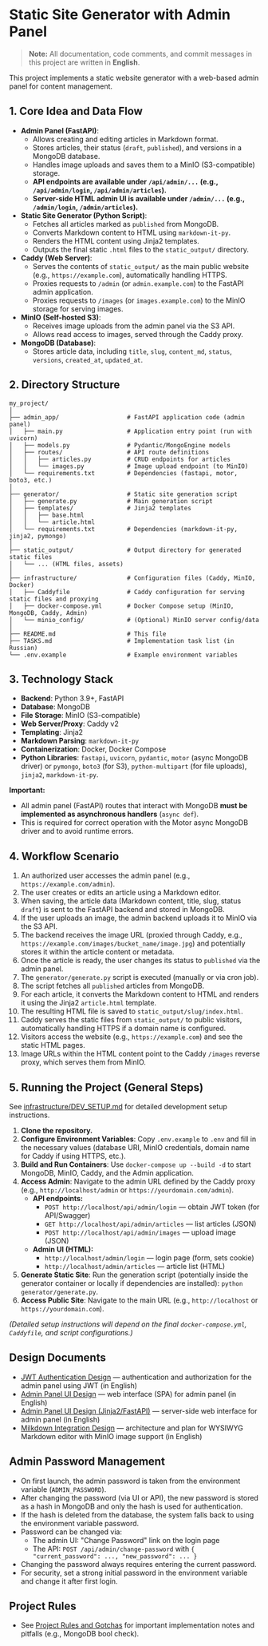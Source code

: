 # Static Site Generator with Admin Panel

> **Note:** All documentation, code comments, and commit messages in this project are written in **English**.

This project implements a static website generator with a web-based admin panel for content management.

## 1. Core Idea and Data Flow

*   **Admin Panel (FastAPI)**:
    *   Allows creating and editing articles in Markdown format.
    *   Stores articles, their status (`draft`, `published`), and versions in a MongoDB database.
    *   Handles image uploads and saves them to a MinIO (S3-compatible) storage.
    *   **API endpoints are available under `/api/admin/...` (e.g., `/api/admin/login`, `/api/admin/articles`).**
    *   **Server-side HTML admin UI is available under `/admin/...` (e.g., `/admin/login`, `/admin/articles`).**
*   **Static Site Generator (Python Script)**:
    *   Fetches all articles marked as `published` from MongoDB.
    *   Converts Markdown content to HTML using `markdown-it-py`.
    *   Renders the HTML content using Jinja2 templates.
    *   Outputs the final static `.html` files to the `static_output/` directory.
*   **Caddy (Web Server)**:
    *   Serves the contents of `static_output/` as the main public website (e.g., `https://example.com`), automatically handling HTTPS.
    *   Proxies requests to `/admin` (or `admin.example.com`) to the FastAPI admin application.
    *   Proxies requests to `/images` (or `images.example.com`) to the MinIO storage for serving images.
*   **MinIO (Self-hosted S3)**:
    *   Receives image uploads from the admin panel via the S3 API.
    *   Allows read access to images, served through the Caddy proxy.
*   **MongoDB (Database)**:
    *   Stores article data, including `title`, `slug`, `content_md`, `status`, `versions`, `created_at`, `updated_at`.

## 2. Directory Structure

```
my_project/
│
├── admin_app/                   # FastAPI application code (admin panel)
│   ├── main.py                  # Application entry point (run with uvicorn)
│   ├── models.py                # Pydantic/MongoEngine models
│   ├── routes/                  # API route definitions
│   │   ├── articles.py          # CRUD endpoints for articles
│   │   └── images.py            # Image upload endpoint (to MinIO)
│   └── requirements.txt         # Dependencies (fastapi, motor, boto3, etc.)
│
├── generator/                   # Static site generation script
│   ├── generate.py              # Main generation script
│   ├── templates/               # Jinja2 templates
│   │   ├── base.html
│   │   └── article.html
│   └── requirements.txt         # Dependencies (markdown-it-py, jinja2, pymongo)
│
├── static_output/               # Output directory for generated static files
│   └── ... (HTML files, assets)
│
├── infrastructure/              # Configuration files (Caddy, MinIO, Docker)
│   ├── Caddyfile                # Caddy configuration for serving static files and proxying
│   ├── docker-compose.yml       # Docker Compose setup (MinIO, MongoDB, Caddy, Admin)
│   └── minio_config/            # (Optional) MinIO server config/data
│
├── README.md                    # This file
├── TASKS.md                     # Implementation task list (in Russian)
└── .env.example                 # Example environment variables
```

## 3. Technology Stack

*   **Backend**: Python 3.9+, FastAPI
*   **Database**: MongoDB
*   **File Storage**: MinIO (S3-compatible)
*   **Web Server/Proxy**: Caddy v2
*   **Templating**: Jinja2
*   **Markdown Parsing**: `markdown-it-py`
*   **Containerization**: Docker, Docker Compose
*   **Python Libraries**: `fastapi`, `uvicorn`, `pydantic`, `motor` (async MongoDB driver) or `pymongo`, `boto3` (for S3), `python-multipart` (for file uploads), `jinja2`, `markdown-it-py`.

**Important:**
- All admin panel (FastAPI) routes that interact with MongoDB **must be implemented as asynchronous handlers** (`async def`).
- This is required for correct operation with the Motor async MongoDB driver and to avoid runtime errors.

## 4. Workflow Scenario

1.  An authorized user accesses the admin panel (e.g., `https://example.com/admin`).
2.  The user creates or edits an article using a Markdown editor.
3.  When saving, the article data (Markdown content, title, slug, status `draft`) is sent to the FastAPI backend and stored in MongoDB.
4.  If the user uploads an image, the admin backend uploads it to MinIO via the S3 API.
5.  The backend receives the image URL (proxied through Caddy, e.g., `https://example.com/images/bucket_name/image.jpg`) and potentially stores it within the article content or metadata.
6.  Once the article is ready, the user changes its status to `published` via the admin panel.
7.  The `generator/generate.py` script is executed (manually or via cron job).
8.  The script fetches all `published` articles from MongoDB.
9.  For each article, it converts the Markdown content to HTML and renders it using the Jinja2 `article.html` template.
10. The resulting HTML file is saved to `static_output/slug/index.html`.
11. Caddy serves the static files from `static_output/` to public visitors, automatically handling HTTPS if a domain name is configured.
12. Visitors access the website (e.g., `https://example.com`) and see the static HTML pages.
13. Image URLs within the HTML content point to the Caddy `/images` reverse proxy, which serves them from MinIO.

## 5. Running the Project (General Steps)

See [infrastructure/DEV_SETUP.md](infrastructure/DEV_SETUP.md) for detailed development setup instructions.

1.  **Clone the repository.**
2.  **Configure Environment Variables**: Copy `.env.example` to `.env` and fill in the necessary values (database URI, MinIO credentials, domain name for Caddy if using HTTPS, etc.).
3.  **Build and Run Containers**: Use `docker-compose up --build -d` to start MongoDB, MinIO, Caddy, and the Admin application.
4.  **Access Admin**: Navigate to the admin URL defined by the Caddy proxy (e.g., `http://localhost/admin` or `https://yourdomain.com/admin`).
    - **API endpoints:**
        - `POST http://localhost/api/admin/login` — obtain JWT token (for API/Swagger)
        - `GET http://localhost/api/admin/articles` — list articles (JSON)
        - `POST http://localhost/api/admin/images` — upload image (JSON)
    - **Admin UI (HTML):**
        - `http://localhost/admin/login` — login page (form, sets cookie)
        - `http://localhost/admin/articles` — article list (HTML)
5.  **Generate Static Site**: Run the generation script (potentially inside the generator container or locally if dependencies are installed): `python generator/generate.py`.
6.  **Access Public Site**: Navigate to the main URL (e.g., `http://localhost` or `https://yourdomain.com`).

*(Detailed setup instructions will depend on the final `docker-compose.yml`, `Caddyfile`, and script configurations.)*

## Design Documents

- [JWT Authentication Design](design/jwt_auth_design.md) — authentication and authorization for the admin panel using JWT (in English)
- [Admin Panel UI Design](design/admin_ui_design.md) — web interface (SPA) for admin panel (in English)
- [Admin Panel UI Design (Jinja2/FastAPI)](design/admin_ui_jinja_design.md) — server-side web interface for admin panel (in English)
- [Milkdown Integration Design](design/milkdown_integration_design.md) — architecture and plan for WYSIWYG Markdown editor with MinIO image support (in English)

## Admin Password Management

- On first launch, the admin password is taken from the environment variable (`ADMIN_PASSWORD`).
- After changing the password (via UI or API), the new password is stored as a hash in MongoDB and only the hash is used for authentication.
- If the hash is deleted from the database, the system falls back to using the environment variable password.
- Password can be changed via:
  - The admin UI: "Change Password" link on the login page
  - The API: `POST /api/admin/change-password` with `{ "current_password": ..., "new_password": ... }`
- Changing the password always requires entering the current password.
- For security, set a strong initial password in the environment variable and change it after first login.

## Project Rules

- See [Project Rules and Gotchas](design/projectrules.md) for important implementation notes and pitfalls (e.g., MongoDB bool check). 